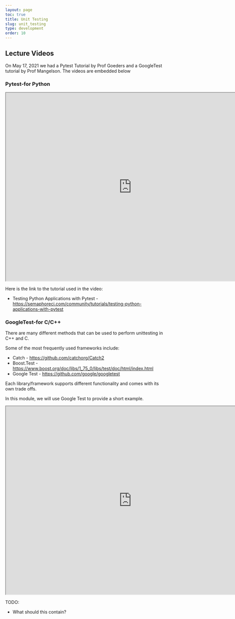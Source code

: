 ```yaml
---
layout: page
toc: true
title: Unit Testing
slug: unit_testing
type: development
order: 10
---
```


## Lecture Videos
On May 17, 2021 we had a Pytest Tutorial by Prof Goeders and a GoogleTest tutorial by Prof Mangelson. The videos are embedded below


### Pytest-for Python
<iframe width="800" height="600" allow="fullscreen" src="https://www.youtube.com/embed/g7sEa-Ha6CY"> </iframe> 

Here is the link to the tutorial used in the video:
* Testing Python Applications with Pytest - <https://semaphoreci.com/community/tutorials/testing-python-applications-with-pytest>


### GoogleTest-for C/C++

There are many different methods that can be used to perform unittesting in C++ and C.

Some of the most frequently used frameworks include:
* Catch - <https://github.com/catchorg/Catch2>
* Boost.Test - <https://www.boost.org/doc/libs/1_75_0/libs/test/doc/html/index.html>
* Google Test - <https://github.com/google/googletest>

Each library/framework supports different functionality and comes with its own trade offs.

In this module, we will use Google Test to provide a short example.

<iframe width="800" height="600" allow="fullscreen" src="https://www.youtube.com/embed/I6AyAhI44Yg"> </iframe> 

TODO: 
- What should this contain?
